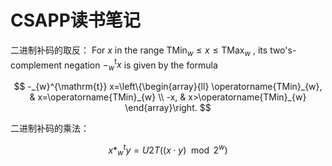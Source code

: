 # CSAPP读书笔记


二进制补码的取反：
For  $x$  in the range  $\operatorname{TMin}_{w} \leq x \leq \operatorname{TMax}_{w}$ , its two's-complement negation  ${ -}^{\mathrm{t}}_{w} x$  is given by the formula

$$
-_{w}^{\mathrm{t}} x=\left\{\begin{array}{ll}
\operatorname{TMin}_{w}, & x=\operatorname{TMin}_{w} \\
-x, & x>\operatorname{TMin}_{w}
\end{array}\right.
$$

二进制补码的乘法：

$$
x*_w^t y= U2T((x\cdot y)\mod{2^w})
$$
